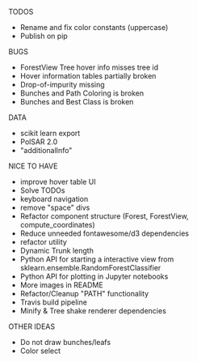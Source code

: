 TODOS
- Rename and fix color constants (uppercase)
- Publish on pip

BUGS
- ForestView Tree hover info misses tree id
- Hover information tables partially broken
- Drop-of-impurity missing
- Bunches and Path Coloring is broken
- Bunches and Best Class is broken

DATA
- scikit learn export
- PolSAR 2.0
- "additionalInfo"

NICE TO HAVE
- improve hover table UI
- Solve TODOs
- keyboard navigation
- remove "space" divs
- Refactor component structure (Forest, ForestView, compute_coordinates)
- Reduce unneeded fontawesome/d3 dependencies
- refactor utility
- Dynamic Trunk length
- Python API for starting a interactive view from sklearn.ensemble.RandomForestClassifier
- Python API for plotting in Jupyter notebooks
- More images in README
- Refactor/Cleanup "PATH" functionality
- Travis build pipeline
- Minify & Tree shake renderer dependencies

OTHER IDEAS
- Do not draw bunches/leafs
- Color select
